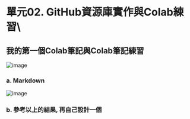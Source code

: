 # 單元02. GitHub資源庫實作與Colab練習\

## 我的第一個Colab筆記與Colab筆記練習

![image](https://github.com/PhuclamU1114171028/Phuclamu11114171028/assets/162246935/41242652-5e4c-4721-bddf-dca516edaa3a)

### a. Markdown
![image](https://github.com/PhuclamU1114171028/Phuclamu11114171028/assets/162246935/05c1a73e-8ac8-4cd8-8a23-da054171606c)

  
### b. 參考以上的結果, 再自己設計一個

